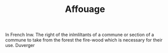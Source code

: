 ---
title: Affouage
letter: A
permalink: "/definitions/affouage.html"
body: In French lnw. The right of the inlmliltants of a commune or section of a commune
  to take from the forest the fire-wood which is necessary for their use. Duverger
published_at: '2018-07-07'
layout: post
---